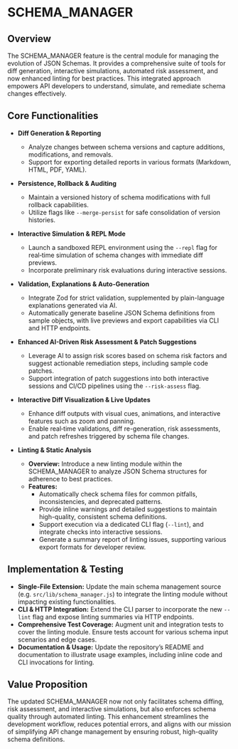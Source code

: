 # SCHEMA_MANAGER

## Overview
The SCHEMA_MANAGER feature is the central module for managing the evolution of JSON Schemas. It provides a comprehensive suite of tools for diff generation, interactive simulations, automated risk assessment, and now enhanced linting for best practices. This integrated approach empowers API developers to understand, simulate, and remediate schema changes effectively.

## Core Functionalities
- **Diff Generation & Reporting**
  - Analyze changes between schema versions and capture additions, modifications, and removals.
  - Support for exporting detailed reports in various formats (Markdown, HTML, PDF, YAML).

- **Persistence, Rollback & Auditing**
  - Maintain a versioned history of schema modifications with full rollback capabilities.
  - Utilize flags like `--merge-persist` for safe consolidation of version histories.

- **Interactive Simulation & REPL Mode**
  - Launch a sandboxed REPL environment using the `--repl` flag for real‑time simulation of schema changes with immediate diff previews.
  - Incorporate preliminary risk evaluations during interactive sessions.

- **Validation, Explanations & Auto-Generation**
  - Integrate Zod for strict validation, supplemented by plain-language explanations generated via AI.
  - Automatically generate baseline JSON Schema definitions from sample objects, with live previews and export capabilities via CLI and HTTP endpoints.

- **Enhanced AI-Driven Risk Assessment & Patch Suggestions**
  - Leverage AI to assign risk scores based on schema risk factors and suggest actionable remediation steps, including sample code patches.
  - Support integration of patch suggestions into both interactive sessions and CI/CD pipelines using the `--risk-assess` flag.

- **Interactive Diff Visualization & Live Updates**
  - Enhance diff outputs with visual cues, animations, and interactive features such as zoom and panning.
  - Enable real‑time validations, diff re-generation, risk assessments, and patch refreshes triggered by schema file changes.

- **Linting & Static Analysis**
  - **Overview:** Introduce a new linting module within the SCHEMA_MANAGER to analyze JSON Schema structures for adherence to best practices.
  - **Features:**
    - Automatically check schema files for common pitfalls, inconsistencies, and deprecated patterns.
    - Provide inline warnings and detailed suggestions to maintain high-quality, consistent schema definitions.
    - Support execution via a dedicated CLI flag (`--lint`), and integrate checks into interactive sessions.
    - Generate a summary report of linting issues, supporting various export formats for developer review.

## Implementation & Testing
- **Single-File Extension:** Update the main schema management source (e.g. `src/lib/schema_manager.js`) to integrate the linting module without impacting existing functionalities.
- **CLI & HTTP Integration:** Extend the CLI parser to incorporate the new `--lint` flag and expose linting summaries via HTTP endpoints.
- **Comprehensive Test Coverage:** Augment unit and integration tests to cover the linting module. Ensure tests account for various schema input scenarios and edge cases.
- **Documentation & Usage:** Update the repository’s README and documentation to illustrate usage examples, including inline code and CLI invocations for linting.

## Value Proposition
The updated SCHEMA_MANAGER now not only facilitates schema diffing, risk assessment, and interactive simulations, but also enforces schema quality through automated linting. This enhancement streamlines the development workflow, reduces potential errors, and aligns with our mission of simplifying API change management by ensuring robust, high-quality schema definitions.